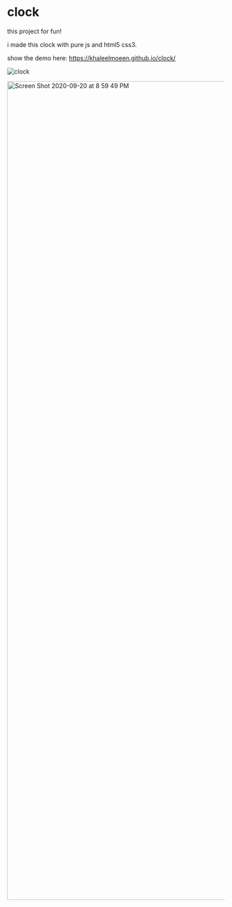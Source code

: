 # clock
this project for fun!

i made this clock with pure js and html5 css3.

show the demo here: https://khaleelmoeen.github.io/clock/

![clock](https://user-images.githubusercontent.com/62107424/94221713-53d27c00-fef4-11ea-9e87-a9d1dff9638f.gif)




<img width="1892" alt="Screen Shot 2020-09-20 at 8 59 49 PM" src="https://user-images.githubusercontent.com/62107424/93718423-c9e98280-fb84-11ea-9820-d557aea7c19c.png">

